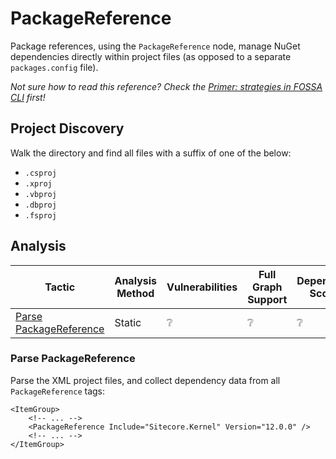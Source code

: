 # PackageReference

Package references, using the `PackageReference` node,
manage NuGet dependencies directly within project files
(as opposed to a separate `packages.config` file).

_Not sure how to read this reference?_
_Check the [Primer: strategies in FOSSA CLI](../../README.md#primer-strategies-in-fossa-cli) first!_

## Project Discovery

Walk the directory and find all files with a suffix of one of the below:

- `.csproj`
- `.xproj`
- `.vbproj`
- `.dbproj`
- `.fsproj`

## Analysis

| Tactic                                            | Analysis Method | Vulnerabilities | Full Graph Support | Dependency Scopes |
|---------------------------------------------------|-----------------|-----------------|--------------------|-------------------|
| [Parse PackageReference](#parse-packagereference) | Static          | :grey_question: | :grey_question:    | :grey_question:   |

### Parse PackageReference

Parse the XML project files, and collect dependency data from all `PackageReference` tags:

```
<ItemGroup>
    <!-- ... -->
    <PackageReference Include="Sitecore.Kernel" Version="12.0.0" />
    <!-- ... -->
</ItemGroup>
```
